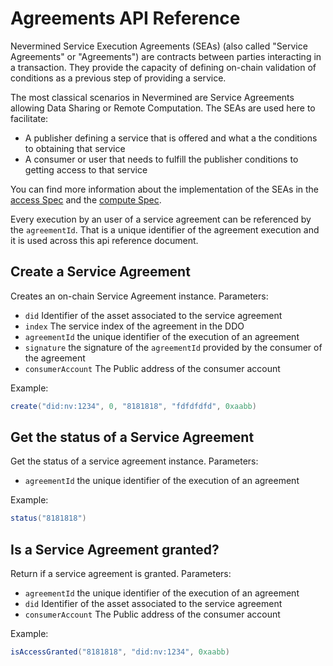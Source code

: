 # Agreements API Reference

Nevermined Service Execution Agreements (SEAs) (also called "Service Agreements" or "Agreements") are contracts between parties interacting in a transaction.
They provide the capacity of defining on-chain validation of conditions as a previous step of providing a service.

The most classical scenarios in Nevermined are Service Agreements allowing Data Sharing or Remote Computation. The SEAs are used here to facilitate:

- A publisher defining a service that is offered and what a the conditions to obtaining that service
- A consumer or user that needs to fulfill the publisher conditions to getting access to that service

You can find more information about the implementation of the SEAs in the [access Spec](../../architecture/specs/access/README.md) and the [compute Spec](../../architecture/specs/compute/README.md).

Every execution by an user of a service agreement can be referenced by the `agreementId`. That is a unique identifier of the agreement execution and it is used across this api reference document.


## Create a Service Agreement

Creates an on-chain Service Agreement instance. Parameters:

* `did` Identifier of the asset associated to the service agreement
* `index` The service index of the agreement in the DDO
* `agreementId` the unique identifier of the execution of an agreement
* `signature` the signature of the `agreementId` provided by the consumer of the agreement
* `consumerAccount` The Public address of the consumer account

Example:

```java
create("did:nv:1234", 0, "8181818", "fdfdfdfd", 0xaabb)
```

## Get the status of a Service Agreement

Get the status of a service agreement instance. Parameters:

* `agreementId` the unique identifier of the execution of an agreement

Example:

```java
status("8181818")
```

## Is a Service Agreement granted?

Return if a service agreement is granted. Parameters:

* `agreementId` the unique identifier of the execution of an agreement
* `did` Identifier of the asset associated to the service agreement
* `consumerAccount` The Public address of the consumer account

Example:

```java
isAccessGranted("8181818", "did:nv:1234", 0xaabb)
```
